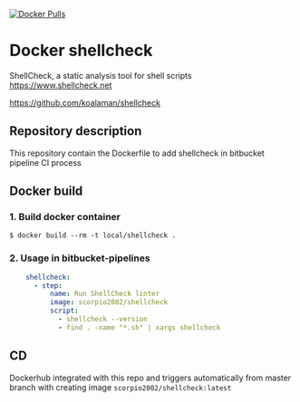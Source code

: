 [![Docker Pulls](https://img.shields.io/docker/pulls/scorpio2002/shellcheck)](https://hub.docker.com/r/scorpio2002/shellcheck/tags?page=1&ordering=last_updated)
# Docker shellcheck
ShellCheck, a static analysis tool for shell scripts https://www.shellcheck.net

https://github.com/koalaman/shellcheck

## Repository description

This repository contain the Dockerfile to add shellcheck in bitbucket pipeline CI process

## Docker build

### 1. Build docker container

```console
$ docker build --rm -t local/shellcheck .
```

### 2. Usage in bitbucket-pipelines

```yaml
    shellcheck:
      - step:
          name: Run ShellCheck linter
          image: scorpio2002/shellcheck
          script:
            - shellcheck --version
            - find . -name "*.sh" | xargs shellcheck
```

## CD
Dockerhub integrated with this repo and triggers automatically from master branch with creating image `scorpio2002/shellcheck:latest`
